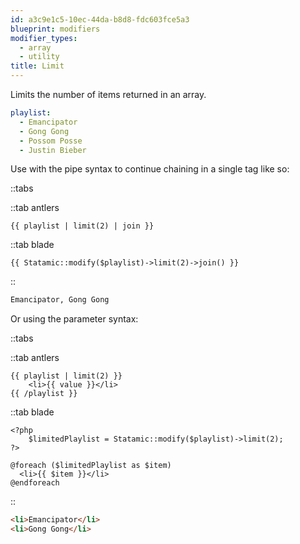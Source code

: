 ```yaml
---
id: a3c9e1c5-10ec-44da-b8d8-fdc603fce5a3
blueprint: modifiers
modifier_types:
  - array
  - utility
title: Limit
---
```

Limits the number of items returned in an array.

```yaml
playlist:
  - Emancipator
  - Gong Gong
  - Possom Posse
  - Justin Bieber
```

Use with the pipe syntax to continue chaining in a single tag like so:

::tabs

::tab antlers
```antlers
{{ playlist | limit(2) | join }}
```
::tab blade
```blade
{{ Statamic::modify($playlist)->limit(2)->join() }}
```
::

```html
Emancipator, Gong Gong
```

Or using the parameter syntax:

::tabs

::tab antlers
```antlers
{{ playlist | limit(2) }}
    <li>{{ value }}</li>
{{ /playlist }}
```
::tab blade
```blade
<?php
    $limitedPlaylist = Statamic::modify($playlist)->limit(2);
?>

@foreach ($limitedPlaylist as $item)
  <li>{{ $item }}</li>
@endforeach
```
::

```html
<li>Emancipator</li>
<li>Gong Gong</li>
```
